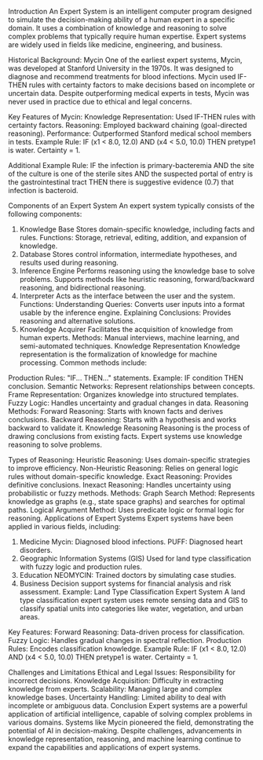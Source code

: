 Introduction
An Expert System is an intelligent computer program designed to simulate the decision-making ability of a human expert in a specific domain. It uses a combination of knowledge and reasoning to solve complex problems that typically require human expertise. Expert systems are widely used in fields like medicine, engineering, and business.

Historical Background: Mycin
One of the earliest expert systems, Mycin, was developed at Stanford University in the 1970s. It was designed to diagnose and recommend treatments for blood infections. Mycin used IF-THEN rules with certainty factors to make decisions based on incomplete or uncertain data. Despite outperforming medical experts in tests, Mycin was never used in practice due to ethical and legal concerns.

Key Features of Mycin:
Knowledge Representation: Used IF-THEN rules with certainty factors.
Reasoning: Employed backward chaining (goal-directed reasoning).
Performance: Outperformed Stanford medical school members in tests.
Example Rule:
IF (x1 < 8.0, 12.0) AND (x4 < 5.0, 10.0)
THEN pretype1 is water.
Certainty = 1.

Additional Example Rule:
IF the infection is primary-bacteremia
AND the site of the culture is one of the sterile sites
AND the suspected portal of entry is the gastrointestinal tract
THEN there is suggestive evidence (0.7) that infection is bacteroid.

Components of an Expert System
An expert system typically consists of the following components:

1. Knowledge Base
Stores domain-specific knowledge, including facts and rules.
Functions: Storage, retrieval, editing, addition, and expansion of knowledge.
2. Database
Stores control information, intermediate hypotheses, and results used during reasoning.
3. Inference Engine
Performs reasoning using the knowledge base to solve problems.
Supports methods like heuristic reasoning, forward/backward reasoning, and bidirectional reasoning.
4. Interpreter
Acts as the interface between the user and the system.
Functions:
Understanding Queries: Converts user inputs into a format usable by the inference engine.
Explaining Conclusions: Provides reasoning and alternative solutions.
5. Knowledge Acquirer
Facilitates the acquisition of knowledge from human experts.
Methods: Manual interviews, machine learning, and semi-automated techniques.
Knowledge Representation
Knowledge representation is the formalization of knowledge for machine processing. Common methods include:

Production Rules: "IF... THEN..." statements.
Example: IF condition THEN conclusion.
Semantic Networks: Represent relationships between concepts.
Frame Representation: Organizes knowledge into structured templates.
Fuzzy Logic: Handles uncertainty and gradual changes in data.
Reasoning Methods:
Forward Reasoning: Starts with known facts and derives conclusions.
Backward Reasoning: Starts with a hypothesis and works backward to validate it.
Knowledge Reasoning
Reasoning is the process of drawing conclusions from existing facts. Expert systems use knowledge reasoning to solve problems.

Types of Reasoning:
Heuristic Reasoning: Uses domain-specific strategies to improve efficiency.
Non-Heuristic Reasoning: Relies on general logic rules without domain-specific knowledge.
Exact Reasoning: Provides definitive conclusions.
Inexact Reasoning: Handles uncertainty using probabilistic or fuzzy methods.
Methods:
Graph Search Method: Represents knowledge as graphs (e.g., state space graphs) and searches for optimal paths.
Logical Argument Method: Uses predicate logic or formal logic for reasoning.
Applications of Expert Systems
Expert systems have been applied in various fields, including:

1. Medicine
Mycin: Diagnosed blood infections.
PUFF: Diagnosed heart disorders.
2. Geographic Information Systems (GIS)
Used for land type classification with fuzzy logic and production rules.
3. Education
NEOMYCIN: Trained doctors by simulating case studies.
4. Business
Decision support systems for financial analysis and risk assessment.
Example: Land Type Classification Expert System
A land type classification expert system uses remote sensing data and GIS to classify spatial units into categories like water, vegetation, and urban areas.

Key Features:
Forward Reasoning: Data-driven process for classification.
Fuzzy Logic: Handles gradual changes in spectral reflection.
Production Rules: Encodes classification knowledge.
Example Rule:
IF (x1 < 8.0, 12.0) AND (x4 < 5.0, 10.0)
THEN pretype1 is water.
Certainty = 1.

Challenges and Limitations
Ethical and Legal Issues: Responsibility for incorrect decisions.
Knowledge Acquisition: Difficulty in extracting knowledge from experts.
Scalability: Managing large and complex knowledge bases.
Uncertainty Handling: Limited ability to deal with incomplete or ambiguous data.
Conclusion
Expert systems are a powerful application of artificial intelligence, capable of solving complex problems in various domains. Systems like Mycin pioneered the field, demonstrating the potential of AI in decision-making. Despite challenges, advancements in knowledge representation, reasoning, and machine learning continue to expand the capabilities and applications of expert systems.